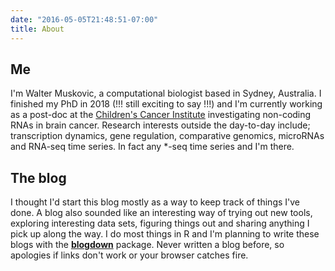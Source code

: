 ```yaml
---
date: "2016-05-05T21:48:51-07:00"
title: About
---
```


## Me
I'm Walter Muskovic, a computational biologist based in Sydney, Australia. I finished my PhD in 2018 (!!! still exciting to say !!!) and I'm currently working as a post-doc at the [Children's Cancer Institute](https://ccia.org.au/) investigating non-coding RNAs in brain cancer. Research interests outside the day-to-day include; transcription dynamics, gene regulation, comparative genomics, microRNAs and  RNA-seq time series. In fact any *-seq time series and I'm there. 

## The blog
I thought I'd start this blog mostly as a way to keep track of things I've done. A blog also sounded like an interesting way of trying out new tools, exploring interesting data sets, figuring things out and sharing anything I pick up along the way. I do most things in R and I'm planning to write these blogs with the [**blogdown**](https://github.com/rstudio/blogdown) package. Never written a blog before, so apologies if links don't work or your browser catches fire. 
